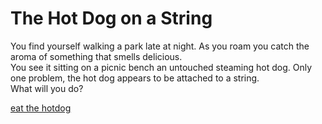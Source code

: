# The Hot Dog on a String
You find yourself walking a park late at night. As you roam you catch the aroma of something that smells delicious. <br>
You see it sitting on a picnic bench an untouched steaming hot dog. Only one problem, the hot dog appears to be attached to a string. <br>
What will you do?

[eat the hotdog](eat-the-hotdog.md)